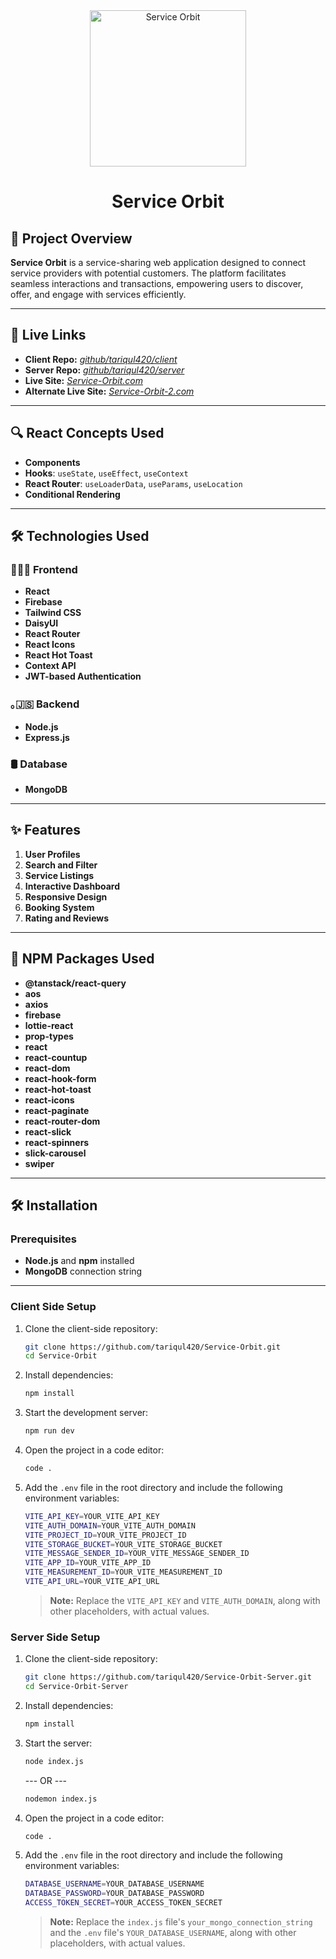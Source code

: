 <div align="center">
  <a href="https://service-orbit.web.app" target="_blank">
    <img src="https://i.ibb.co.com/SVm55YV/service-logo.png" width="250px" alt="Service Orbit"/> 
  </a>
  <h1>Service Orbit</h1>
</div>

## 📜 Project Overview

**Service Orbit** is a service-sharing web application designed to connect service providers with potential customers. The platform facilitates seamless interactions and transactions, empowering users to discover, offer, and engage with services efficiently.

---

## 🚀 Live Links

- **Client Repo:** [_github/tariqul420/client_](https://github.com/tariqul420/Service-Orbit.git)
- **Server Repo:** [_github/tariqul420/server_](https://github.com/tariqul420/Service-Orbit-Server.git)
- **Live Site:** [_Service-Orbit.com_](https://service-orbit.web.app)
- **Alternate Live Site:** [_Service-Orbit-2.com_](https://service-orbit.firebaseapp.com)

---

## 🔍 React Concepts Used

- **Components**
- **Hooks**: `useState`, `useEffect`, `useContext`
- **React Router**: `useLoaderData`, `useParams`, `useLocation`
- **Conditional Rendering**

---

## 🛠️ Technologies Used

### 👩🏼‍💻 Frontend

- **React**
- **Firebase**
- **Tailwind CSS**
- **DaisyUI**
- **React Router**
- **React Icons**
- **React Hot Toast**
- **Context API**
- **JWT-based Authentication**

### ｡🇯‌🇸‌ Backend

- **Node.js**
- **Express.js**

### 🛢️ Database

- **MongoDB**

---

## ✨ Features

1. **User Profiles**
2. **Search and Filter**
3. **Service Listings**
4. **Interactive Dashboard**
5. **Responsive Design**
6. **Booking System**
7. **Rating and Reviews**

---

## 🧰 NPM Packages Used

- **@tanstack/react-query**
- **aos**
- **axios**
- **firebase**
- **lottie-react**
- **prop-types**
- **react**
- **react-countup**
- **react-dom**
- **react-hook-form**
- **react-hot-toast**
- **react-icons**
- **react-paginate**
- **react-router-dom**
- **react-slick**
- **react-spinners**
- **slick-carousel**
- **swiper**

---

## 🛠 Installation

### Prerequisites

- **Node.js** and **npm** installed
- **MongoDB** connection string

---

### Client Side Setup

1. Clone the client-side repository:

   ```bash
   git clone https://github.com/tariqul420/Service-Orbit.git
   cd Service-Orbit
   ```

2. Install dependencies:

   ```bash
   npm install
   ```

3. Start the development server:
   ```bash
   npm run dev
   ```
4. Open the project in a code editor:
   ```bash
   code .
   ```
5. Add the `.env` file in the root directory and include the following environment variables:
   ```bash
   VITE_API_KEY=YOUR_VITE_API_KEY
   VITE_AUTH_DOMAIN=YOUR_VITE_AUTH_DOMAIN
   VITE_PROJECT_ID=YOUR_VITE_PROJECT_ID
   VITE_STORAGE_BUCKET=YOUR_VITE_STORAGE_BUCKET
   VITE_MESSAGE_SENDER_ID=YOUR_VITE_MESSAGE_SENDER_ID
   VITE_APP_ID=YOUR_VITE_APP_ID
   VITE_MEASUREMENT_ID=YOUR_VITE_MEASUREMENT_ID
   VITE_API_URL=YOUR_VITE_API_URL
   ```
   > **Note:** Replace the `VITE_API_KEY` and `VITE_AUTH_DOMAIN`, along with other placeholders, with actual values.

### Server Side Setup

1. Clone the client-side repository:

   ```bash
   git clone https://github.com/tariqul420/Service-Orbit-Server.git
   cd Service-Orbit-Server
   ```

2. Install dependencies:

   ```bash
   npm install
   ```

3. Start the server:

   ```bash
   node index.js
   ```

   --- OR ---

   ```bash
   nodemon index.js
   ```

4. Open the project in a code editor:
   ```bash
   code .
   ```
5. Add the `.env` file in the root directory and include the following environment variables:
   ```bash
   DATABASE_USERNAME=YOUR_DATABASE_USERNAME
   DATABASE_PASSWORD=YOUR_DATABASE_PASSWORD
   ACCESS_TOKEN_SECRET=YOUR_ACCESS_TOKEN_SECRET
   ```
   > **Note:** Replace the `index.js` file's `your_mongo_connection_string` and the `.env` file's `YOUR_DATABASE_USERNAME`, along with other placeholders, with actual values.
